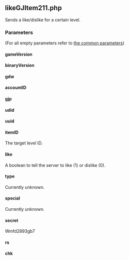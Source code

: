 ## likeGJItem211.php
Sends a like/dislike for a certain level.
### Parameters
(For all empty parameters refer to [the common parameters](https://github.com/SMJSGaming/GDDocs/blob/master/endpoints/common_parameters.md))
#### gameVersion
#### binaryVersion
#### gdw
#### accountID
#### gjp
#### udid
#### uuid
#### itemID
The target level ID.
#### like
A boolean to tell the server to like (1) or dislike (0).
#### type
Currently unknown.
#### special
Currently unknown.
#### secret
Wmfd2893gb7
#### rs
#### chk
